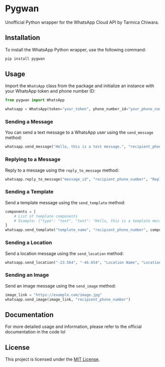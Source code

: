 # Pygwan

Unofficial Python wrapper for the WhatsApp Cloud API by Tarmica Chiwara.

## Installation

To install the WhatsApp Python wrapper, use the following command:

```bash
pip install pygwan
```

## Usage

Import the `WhatsApp` class from the package and initialize an instance with your WhatsApp token and phone number ID:

```python
from pygwan import WhatsApp

whatsapp = WhatsApp(token="your_token", phone_number_id="your_phone_number_id")
```

### Sending a Message

You can send a text message to a WhatsApp user using the `send_message` method:

```python
whatsapp.send_message("Hello, this is a test message.", "recipient_phone_number")
```

### Replying to a Message

Reply to a message using the `reply_to_message` method:

```python
whatsapp.reply_to_message("message_id", "recipient_phone_number", "Reply message.")
```

### Sending a Template

Send a template message using the `send_template` method:

```python
components = [
    # List of template components
    # Example: {"type": "text", "text": "Hello, this is a template message."}
]
whatsapp.send_template("template_name", "recipient_phone_number", components)
```

### Sending a Location

Send a location message using the `send_location` method:

```python
whatsapp.send_location("-23.564", "-46.654", "Location Name", "Location Address", "recipient_phone_number")
```

### Sending an Image

Send an image message using the `send_image` method:

```python
image_link = "https://example.com/image.jpg"
whatsapp.send_image(image_link, "recipient_phone_number")
```

## Documentation

For more detailed usage and information, please refer to the official documentation in the code lol

## License

This project is licensed under the [MIT License](https://opensource.org/licenses/MIT).
